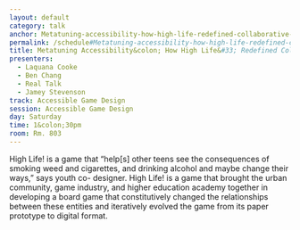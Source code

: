 ```yaml
---
layout: default
category: talk
anchor: Metatuning-accessibility-how-high-life-redefined-collaborative-design
permalink: /schedule#Metatuning-accessibility-how-high-life-redefined-collaborative-design
title: Metatuning Accessibility&colon; How High Life&#33; Redefined Collaborative Design
presenters:
  - Laquana Cooke
  - Ben Chang
  - Real Talk
  - Jamey Stevenson
track: Accessible Game Design
session: Accessible Game Design
day: Saturday
time: 1&colon;30pm
room: Rm. 803
---
```

High Life! is a game that “help[s] other teens see the consequences of smoking weed and cigarettes, and drinking alcohol and maybe change their ways,” says youth co- designer.  High Life! is a game that brought the urban community, game industry, and higher education academy together in developing a board game that constitutively changed the relationships between these entities and iteratively evolved the game from its paper prototype to digital format. 